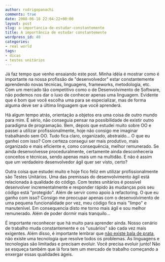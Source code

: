```yaml
---
author: rodrigopanachi
comments: true
date: 2008-06-18 22:04:22+00:00
layout: post
slug: a-importancia-de-estudar-constantemente
title: A importância de estudar constantemente
wordpress_id: 40
categories:
- real world
tags:
- dicas
- testes unitários
---
```


Já faz tempo que venho ensaiando este post. Minha idéia é mostrar como é importante na nossa profissão de "desenvolvedor" estar constantemente aprendendo novas técnicas, linguagens, frameworks, metodologia, etc. Com um mercado tão competitivo como o de Desenvolvimento de Software, não podemos nos dar o luxo de conhecer apenas uma linguagem. Evidente que é bom que você escolha uma para se especializar, mas de forma alguma deve ser a última linguagem que você aprenderá.

Há algum tempo atrás, orientação a objetos era uma coisa de outro mundo para mim. É sério, não conseguia pensar na possibilidade de existir outro paradigma de programação. Bem, depois que estudei muito sobre OO e passei a utilizar profissionalmente, hoje não consigo me imaginar trabalhando sem OO. Tudo fica claro, organizado, abstraído... O que eu ganhei com isso? Com certeza consegui ser mais produtivo, mais organizado e mais eficiente e, como consequência, melhor remunerado. Se ainda desenvolvesse proceduralmente, certamente ainda desconheceria conceitos e técnicas, sendo apenas mais um na multidão. E não é assim que um verdadeiro desenvolvedor ágil quer ser visto, certo?

Outra coisa que estudei muito e hoje fico feliz em utilizar profissionalmente são Testes Unitários. Uma das premissas do desenvolvimento ágil está relacionada à qualidade do código. Com testes unitários é possível desenvolver incrementalmente e responder rápido às mudanças pois seu código está "protegido". Além de servir como apoio à refactoring. O que eu ganho com isso? Consigo me preocupar apenas com o desenvolvimento de uma pequena funcionalidade por vez, meu código fica mais "limpo" e manutenível. Em consequencia disto me torno mais ágil e sou melhor remunerado. Além de poder dormir mais tranquilo...

É importante reconhecer que há muito para aprender ainda. Nosso cenário de trabalho muda constantemente e os "usuários" são cada vez mais exigentes. Além disso, é importante lembrar que [não existe bala de prata](http://www.async.com.br/~kiko/papers/bullet/), não existe uma tecnologia que resolve todos os problemas. As linguagens e tecnologias são limitadas e precisam evoluir. Você precisa evoluir junto! Não se esqueça também que lá fora tem um mercado de trabalho começando a enxergar essas qualidades ágeis.
